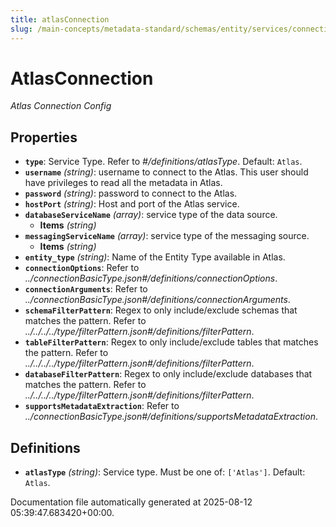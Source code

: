 ```yaml
---
title: atlasConnection
slug: /main-concepts/metadata-standard/schemas/entity/services/connections/metadata/atlasconnection
---
```


# AtlasConnection

*Atlas Connection Config*

## Properties

- **`type`**: Service Type. Refer to *#/definitions/atlasType*. Default: `Atlas`.
- **`username`** *(string)*: username to connect  to the Atlas. This user should have privileges to read all the metadata in Atlas.
- **`password`** *(string)*: password to connect  to the Atlas.
- **`hostPort`** *(string)*: Host and port of the Atlas service.
- **`databaseServiceName`** *(array)*: service type of the data source.
  - **Items** *(string)*
- **`messagingServiceName`** *(array)*: service type of the messaging source.
  - **Items** *(string)*
- **`entity_type`** *(string)*: Name of the Entity Type available in Atlas.
- **`connectionOptions`**: Refer to *../connectionBasicType.json#/definitions/connectionOptions*.
- **`connectionArguments`**: Refer to *../connectionBasicType.json#/definitions/connectionArguments*.
- **`schemaFilterPattern`**: Regex to only include/exclude schemas that matches the pattern. Refer to *../../../../type/filterPattern.json#/definitions/filterPattern*.
- **`tableFilterPattern`**: Regex to only include/exclude tables that matches the pattern. Refer to *../../../../type/filterPattern.json#/definitions/filterPattern*.
- **`databaseFilterPattern`**: Regex to only include/exclude databases that matches the pattern. Refer to *../../../../type/filterPattern.json#/definitions/filterPattern*.
- **`supportsMetadataExtraction`**: Refer to *../connectionBasicType.json#/definitions/supportsMetadataExtraction*.
## Definitions

- **`atlasType`** *(string)*: Service type. Must be one of: `['Atlas']`. Default: `Atlas`.


Documentation file automatically generated at 2025-08-12 05:39:47.683420+00:00.
